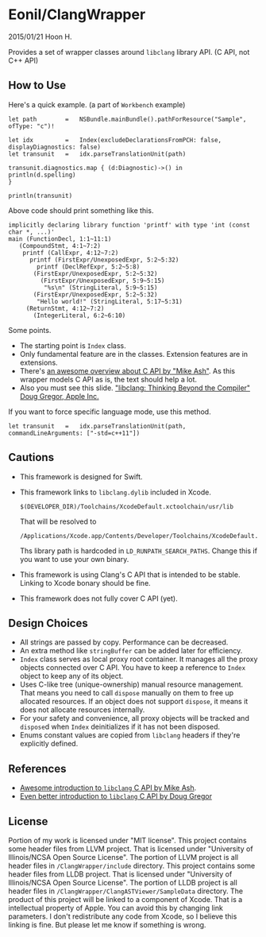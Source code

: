 Eonil/ClangWrapper
===================
2015/01/21
Hoon H.




Provides a set of wrapper classes around `libclang` library API. (C API, not C++ API)






How to Use
----------
Here's a quick example. (a part of `Workbench` example)

	let	path		=	NSBundle.mainBundle().pathForResource("Sample", ofType: "c")!

	let	idx			=	Index(excludeDeclarationsFromPCH: false, displayDiagnostics: false)
	let	transunit	=	idx.parseTranslationUnit(path)

	transunit.diagnostics.map { (d:Diagnostic)->() in
	println(d.spelling)
	}

	println(transunit)

Above code should print something like this.

	implicitly declaring library function 'printf' with type 'int (const char *, ...)'
	main (FunctionDecl, 1:1~11:1)
	   (CompoundStmt, 4:1~7:2)
		printf (CallExpr, 4:12~7:2)
		  printf (FirstExpr/UnexposedExpr, 5:2~5:32)
			printf (DeclRefExpr, 5:2~5:8)
		   (FirstExpr/UnexposedExpr, 5:2~5:32)
			 (FirstExpr/UnexposedExpr, 5:9~5:15)
			  "%s\n" (StringLiteral, 5:9~5:15)
		   (FirstExpr/UnexposedExpr, 5:2~5:32)
			"Hello world!" (StringLiteral, 5:17~5:31)
		 (ReturnStmt, 4:12~7:2)
		   (IntegerLiteral, 6:2~6:10)


Some points.

-	The starting point is `Index` class.
-	Only fundamental feature are in the classes. Extension features are in extensions.
-	There's [an awesome overview about C API by "Mike Ash"](https://www.mikeash.com/pyblog/friday-qa-2014-01-24-introduction-to-libclang.html).
	As this wrapper models C API as is, the text should help a lot.
-	Also you must see this slide. ["libclang: Thinking Beyond the Compiler" Doug Gregor, Apple Inc.](http://llvm.org/devmtg/2010-11/Gregor-libclang.pdf)


If you want to force specific language mode, use this method.

	let	transunit	=	idx.parseTranslationUnit(path, commandLineArguments: ["-std=c++11"])













Cautions
--------
-	This framework is designed for Swift.

-	This framework links to `libclang.dylib` included in Xcode.

		$(DEVELOPER_DIR)/Toolchains/XcodeDefault.xctoolchain/usr/lib

	That will be resolved to 

		/Applications/Xcode.app/Contents/Developer/Toolchains/XcodeDefault.xctoolchain/usr/lib/libclang.dylib

	Ths library path is hardcoded in `LD_RUNPATH_SEARCH_PATHS`. Change this if you want
	to use your own binary.

-	This framework is using Clang's C API that is intended to be stable.
	Linking to Xcode bonary should be fine.

-	This framework does not fully cover C API (yet).




Design Choices
--------------
-	All strings are passed by copy. Performance can be decreased.
-	An extra method like `stringBuffer` can be added later for efficiency.
-	`Index` class serves as local proxy root container. It manages all the proxy objects connected over C API.
	You have to keep a reference to `Index` object to keep any of its object.
-	Uses C-like tree (unique-ownership) manual resource management. That means you need to call `dispose` 
	manually on them to free up allocated resources. If an object does not support `dispose`, it means it does 
	not allocate resources internally.
-	For your safety and convenience, all proxy objects will be tracked and `dispose`d when `Index` deinitializes
	if it has not been disposed. 
-	Enums constant values are copied from `libclang` headers if they're explicitly defined.





References
----------

-	[Awesome introduction to `libclang` C API by Mike Ash](https://www.mikeash.com/pyblog/friday-qa-2014-01-24-introduction-to-libclang.html).
-	[Even better introduction to `libclang` C API by Doug Gregor](http://llvm.org/devmtg/2010-11/Gregor-libclang.pdf)











License
-------
Portion of my work is licensed under "MIT license".
This project contains some header files from LLVM project. That is licensed under "University of Illinois/NCSA Open Source License".
The portion of LLVM project is all header files in `/ClangWrapper/include` directory.
This project contains some header files from LLDB project. That is licensed under "University of Illinois/NCSA Open Source License".
The portion of LLDB project is all header files in `/ClangWrapper/ClangASTViewer/SampleData` directory.
The product of this project will be linked to a component of Xcode. That is a intellectual property of Apple. You can avoid this by 
changing link parameters. I don't redistribute any code from Xcode, so I believe this linking is fine. But please let me know if 
something is wrong.







